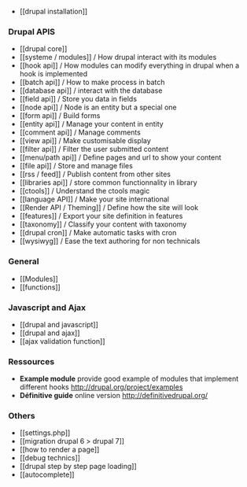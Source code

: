 * [[drupal installation]]

### Drupal APIS
* [[drupal core]]
* [[systeme / modules]] / How drupal interact with its modules
* [[hook api]] / How modules can modify everything in drupal when a hook is implemented
* [[batch api]] / How to make process in batch
* [[database api]] / interact with the database
* [[field api]] / Store you data in fields
* [[node api]] / Node is an entity but a special one
* [[form api]] / Build forms
* [[entity api]] / Manage your content in entity
* [[comment api]] / Manage comments
* [[view api]] / Make customisable display
* [[filter api]] / Filter the user submitted content
* [[menu/path api]] / Define pages and url to show your content
* [[file api]] / Store and manage files
* [[rss / feed]] / Publish content from other sites
* [[libraries api]] / store common functionnality in library
* [[ctools]] / Understand the ctools magic
* [[language API]] / Make your site international
* [[Render API / Theming]] / Define how the site will look
* [[features]] / Export your site definition in features
* [[taxonomy]] / Classify your content with taxonomy 
* [[drupal cron]] / Make automatic tasks with cron
* [[wysiwyg]] / Ease the text authoring for non technicals

### General
* [[Modules]]
* [[functions]]

### Javascript and Ajax
* [[drupal and javascript]]
* [[drupal and ajax]]
* [[ajax validation function]]

### Ressources
* **Example module** provide good example of modules that implement different hooks
http://drupal.org/project/examples   
* **Définitive guide** online version http://definitivedrupal.org/

### Others
* [[settings.php]]
* [[migration drupal 6 > drupal 7]]
* [[how to render a page]]
* [[debug technics]]
* [[drupal step by step page loading]]
* [[autocomplete]]